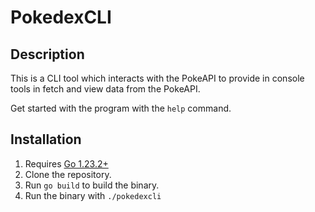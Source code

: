 # PokedexCLI

## Description

This is a CLI tool which interacts with the PokeAPI to provide in console
tools in fetch and view data from the PokeAPI.

Get started with the program with the `help` command.

## Installation

1. Requires [Go 1.23.2+](https://go.dev/doc/install)
2. Clone the repository.
3. Run `go build` to build the binary.
4. Run the binary with `./pokedexcli`
